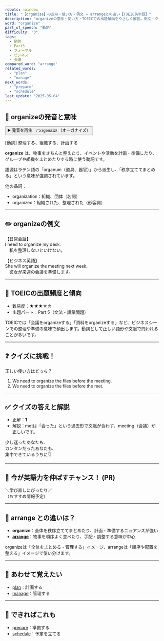 ```yaml
---
robots: noindex
title: "【organize】の意味・使い方・例文 ― arrangeとの違い【TOEIC英単語】"
description: "organizeの意味・使い方・TOEICでの出題傾向をやさしく解説。例文・クイズ付きでarrangeとの違いもわかりやすく学べます。"
word: "organize"
part_of_speech: "動詞"
difficulty: "3"
tags:
  - 動詞
  - Part5
  - フォーマル
  - ビジネス
  - 会議
compared_word: "arrange"
related_words:
  - "plan"
  - "manage"
next_words:
  - "prepare"
  - "schedule"
last_update: "2025-05-04"
---
```


## 🔰 organizeの発音と意味

<button class="play-audio" onclick="playTTS('organize')">
  <span class="play-audio-main">
    ▶️ 発音を再生　/ˈɔːrɡənaɪz/
  </span>
  <span class="play-audio-sub">
    （オーガナイズ）
  </span>
</button>

[動詞] 整理する、組織する、計画する

**organize** は、物事をきちんと整えたり、イベントや活動を計画・準備したり、グループや組織をまとめたりする時に使う動詞です。

語源はラテン語の「organum（道具、器官）」から派生し、「秩序立ててまとめる」という意味が強調されています。

他の品詞：  
- organization：組織、団体（名詞）
- organized：組織された、整理された（形容詞）

---

## ✏️ organizeの例文

【日常会話】  
I need to organize my desk.  
　机を整理しないといけない。

【ビジネス英語】  
She will organize the meeting next week.  
　彼女が来週の会議を準備します。

---

## 🎯 TOEICの出題頻度と傾向

- 難易度：★★★☆☆
- 出題パート：Part 5（文法・語彙問題）

TOEICでは「会議をorganizeする」「資料をorganizeする」など、ビジネスシーンでの整理や準備の意味で頻出します。動詞として正しい語形や文脈で問われることが多いです。

---

## ❓ クイズに挑戦！

正しい使い方はどっち？

1. We need to organize the files before the meeting.  
2. We need to organize the files before the met.

---

## ✅ クイズの答えと解説

- 正解：**1**
- 解説：metは「会った」という過去形で文脈が合わず、meeting（会議）が正しいです。

少し迷ったあなたも、  
カンタンだったあなたも、  
集中できているうちに👇️

---

## 🚀 今が英語力を伸ばすチャンス！ (PR)

<div class="info-center">
＼学び直しにぴったり／<br>  
（おすすめ情報予定）
</div>

---

## 🤔  arrange との違いは？

- **organize**：全体を秩序立ててまとめたり、計画・準備するニュアンスが強い
- **[arrange](/word/arrange)**：物事を順序よく並べたり、手配・調整する意味が中心

organizeは「全体をまとめる・管理する」イメージ、arrangeは「順序や配置を整える」イメージで使い分けます。

---

## 🧩 あわせて覚えたい

- [plan](/word/plan)：計画する
- [manage](/word/manage)：管理する

---

## 📖 できればこれも

- [prepare](/word/prepare)：準備する
- [schedule](/word/schedule)：予定を立てる

<!-- cvid: aid38_bid41 -->
